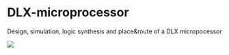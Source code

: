 # DLX-microprocessor
Design, simulation, logic synthesis and place&amp;route of a DLX micropocessor

![](https://img.shields.io/badge/Development-Stopped-red)
